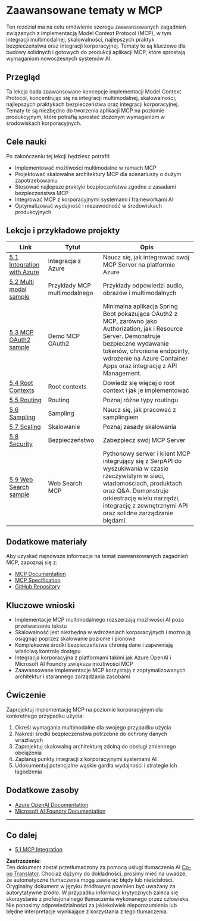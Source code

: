 <!--
CO_OP_TRANSLATOR_METADATA:
{
  "original_hash": "494d87e1c4b9239c70f6a341fcc59a48",
  "translation_date": "2025-06-02T18:59:48+00:00",
  "source_file": "05-AdvancedTopics/README.md",
  "language_code": "pl"
}
-->
# Zaawansowane tematy w MCP

Ten rozdział ma na celu omówienie szeregu zaawansowanych zagadnień związanych z implementacją Model Context Protocol (MCP), w tym integracji multimodalnej, skalowalności, najlepszych praktyk bezpieczeństwa oraz integracji korporacyjnej. Tematy te są kluczowe dla budowy solidnych i gotowych do produkcji aplikacji MCP, które sprostają wymaganiom nowoczesnych systemów AI.

## Przegląd

Ta lekcja bada zaawansowane koncepcje implementacji Model Context Protocol, koncentrując się na integracji multimodalnej, skalowalności, najlepszych praktykach bezpieczeństwa oraz integracji korporacyjnej. Tematy te są niezbędne do tworzenia aplikacji MCP na poziomie produkcyjnym, które potrafią sprostać złożonym wymaganiom w środowiskach korporacyjnych.

## Cele nauki

Po zakończeniu tej lekcji będziesz potrafił:

- Implementować możliwości multimodalne w ramach MCP
- Projektować skalowalne architektury MCP dla scenariuszy o dużym zapotrzebowaniu
- Stosować najlepsze praktyki bezpieczeństwa zgodne z zasadami bezpieczeństwa MCP
- Integrować MCP z korporacyjnymi systemami i frameworkami AI
- Optymalizować wydajność i niezawodność w środowiskach produkcyjnych

## Lekcje i przykładowe projekty

| Link | Tytuł | Opis |
|------|-------|------|
| [5.1 Integration with Azure](./mcp-integration/README.md) | Integracja z Azure | Naucz się, jak integrować swój MCP Server na platformie Azure |
| [5.2 Multi modal sample](./mcp-multi-modality/README.md) | Przykłady MCP multimodalnego | Przykłady odpowiedzi audio, obrazów i multimodalnych |
| [5.3 MCP OAuth2 sample](../../../05-AdvancedTopics/mcp-oauth2-demo) | Demo MCP OAuth2 | Minimalna aplikacja Spring Boot pokazująca OAuth2 z MCP, zarówno jako Authorization, jak i Resource Server. Demonstruje bezpieczne wydawanie tokenów, chronione endpointy, wdrożenie na Azure Container Apps oraz integrację z API Management. |
| [5.4 Root Contexts](./mcp-root-contexts/README.md) | Root contexts | Dowiedz się więcej o root context i jak je implementować |
| [5.5 Routing](./mcp-routing/README.md) | Routing | Poznaj różne typy routingu |
| [5.6 Sampling](./mcp-sampling/README.md) | Sampling | Naucz się, jak pracować z samplingiem |
| [5.7 Scaling](./mcp-scaling/README.md) | Skalowanie | Poznaj zasady skalowania |
| [5.8 Security](./mcp-security/README.md) | Bezpieczeństwo | Zabezpiecz swój MCP Server |
| [5.9 Web Search sample](./web-search-mcp/README.md) | Web Search MCP | Pythonowy serwer i klient MCP integrujący się z SerpAPI do wyszukiwania w czasie rzeczywistym w sieci, wiadomościach, produktach oraz Q&A. Demonstruje orkiestrację wielu narzędzi, integrację z zewnętrznymi API oraz solidne zarządzanie błędami. |

## Dodatkowe materiały

Aby uzyskać najnowsze informacje na temat zaawansowanych zagadnień MCP, zapoznaj się z:
- [MCP Documentation](https://modelcontextprotocol.io/)
- [MCP Specification](https://spec.modelcontextprotocol.io/)
- [GitHub Repository](https://github.com/modelcontextprotocol)

## Kluczowe wnioski

- Implementacje MCP multimodalnego rozszerzają możliwości AI poza przetwarzanie tekstu
- Skalowalność jest niezbędna w wdrożeniach korporacyjnych i można ją osiągnąć poprzez skalowanie poziome i pionowe
- Kompleksowe środki bezpieczeństwa chronią dane i zapewniają właściwą kontrolę dostępu
- Integracja korporacyjna z platformami takimi jak Azure OpenAI i Microsoft AI Foundry zwiększa możliwości MCP
- Zaawansowane implementacje MCP korzystają z zoptymalizowanych architektur i starannego zarządzania zasobami

## Ćwiczenie

Zaprojektuj implementację MCP na poziomie korporacyjnym dla konkretnego przypadku użycia:

1. Określ wymagania multimodalne dla swojego przypadku użycia
2. Nakreśl środki bezpieczeństwa potrzebne do ochrony danych wrażliwych
3. Zaprojektuj skalowalną architekturę zdolną do obsługi zmiennego obciążenia
4. Zaplanuj punkty integracji z korporacyjnymi systemami AI
5. Udokumentuj potencjalne wąskie gardła wydajności i strategie ich łagodzenia

## Dodatkowe zasoby

- [Azure OpenAI Documentation](https://learn.microsoft.com/en-us/azure/ai-services/openai/)
- [Microsoft AI Foundry Documentation](https://learn.microsoft.com/en-us/ai-services/)

---

## Co dalej

- [5.1 MCP Integration](./mcp-integration/README.md)

**Zastrzeżenie**:  
Ten dokument został przetłumaczony za pomocą usługi tłumaczenia AI [Co-op Translator](https://github.com/Azure/co-op-translator). Chociaż dążymy do dokładności, prosimy mieć na uwadze, że automatyczne tłumaczenia mogą zawierać błędy lub nieścisłości. Oryginalny dokument w języku źródłowym powinien być uważany za autorytatywne źródło. W przypadku informacji krytycznych zaleca się skorzystanie z profesjonalnego tłumaczenia wykonanego przez człowieka. Nie ponosimy odpowiedzialności za jakiekolwiek nieporozumienia lub błędne interpretacje wynikające z korzystania z tego tłumaczenia.